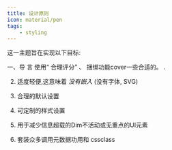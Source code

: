 ```yaml
---
title: 设计原则
icon: material/pen
tags:
    - styling
---
```


这一主题旨在实现以下目标:

一、导 言 使用“ 合理评分” 、 捆绑功能cover一些合适的。
.

2. 适度轻便,这意味着 *没有嵌入* (没有字体, SVG)

3. 合理的默认设置

4. 可定制的样式设置

 5. 用于减少信息超载的Dim不活动或无重点的UI元素

6. 套装众多调用元数据功用和 cssclass